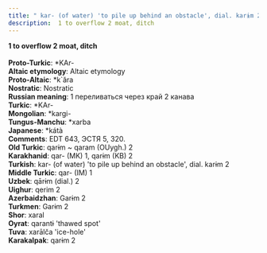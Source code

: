 ```yaml
---
title: " kar- (of water) 'to pile up behind an obstacle', dial. karɨm 2"
description:  1 to overflow 2 moat, ditch
---
```

<p data-pagefind-weight="0.5">
<strong> 1 to overflow 2 moat, ditch</strong><br><br>
<strong>Proto-Turkic</strong>:  *KAr-<br>
<strong>Altaic etymology</strong>:  Altaic etymology<br>
<strong> Proto-Altaic</strong>:  *k`ăra<br>
<strong>Nostratic</strong>:  Nostratic<br>
<strong>Russian meaning</strong>:  1 переливаться через край 2 канава<br>
<strong>Turkic</strong>:  *KAr-<br>
<strong>Mongolian</strong>:  *kargi-<br>
<strong>Tungus-Manchu</strong>:  *xarba<br>
<strong>Japanese</strong>:  *kátà<br>
<strong>Comments</strong>:  EDT 643, ЭСТЯ 5, 320.<br>
<strong>Old Turkic</strong>:  qarɨm ~ qaram (OUygh.) 2<br>
<strong>Karakhanid</strong>:  qar- (MK) 1, qarɨm (KB) 2<br>
<strong>Turkish</strong>:  kar- (of water) 'to pile up behind an obstacle', dial. karɨm 2<br>
<strong>Middle Turkic</strong>:  qar- (IM) 1<br>
<strong>Uzbek</strong>:  qārɨm (dial.) 2<br>
<strong>Uighur</strong>:  qerim 2<br>
<strong>Azerbaidzhan</strong>:  Garɨm 2<br>
<strong>Turkmen</strong>:  Garɨm 2<br>
<strong>Shor</strong>:  xaral<br>
<strong>Oyrat</strong>:  qarantɨ 'thawed spot'<br>
<strong>Tuva</strong>:  xarālča 'ice-hole'<br>
<strong>Karakalpak</strong>:  qarɨm 2<br>

</p>
